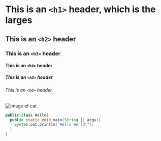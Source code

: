 # This is an `<h1>` header, which is the larges
## This is an `<h2>` header
### This is an  `<h3>` header
#### This is an `<h4>` header
##### This is an `<h5>` header
###### This is an `<h6>` header

![image of cat](https://github.com/LeTanPhuc-01/skills-communicate-using-markdown/assets/152056236/3d9b96cb-60ef-41c5-90ae-2b83d83c122e)

``` Java
public class Hello{
  public static void main(String [] args){
    System.out.println("Hello World!");
  }
}
```

